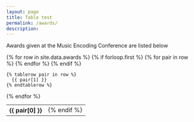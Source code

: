 ```yaml
---
layout: page
title: Table test
permalink: /awards/
description:
---
```

Awards given at the Music Encoding Conference are listed below

<div>
<div class="col-xs-12">

<table style="margin: auto;">
{% for row in site.data.awards %}
    {% if forloop.first %}
    <tr>
      {% for pair in row %}
        <th>{{ pair[0] }}</th>
        <td style="margin: auto;">
      {% endif %}
      </td>
      {% endfor %}
    </tr>
    {% endif %}

    {% tablerow pair in row %}
      {{ pair[1] }}
    {% endtablerow %}
  {% endfor %}
</table>
</div>
</div>

